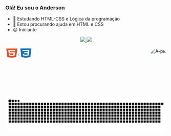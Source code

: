 ### Olá! Eu sou o Anderson

- 🌱 Estudando HTML-CSS e Lógica da programação
- 🤔 Estou procurando ajuda em HTML e CSS
- 😊 Iniciante

<div align="center">
  <a href="https://github.com/andersonzero0">
  <img height="180em" src="https://github-readme-stats.vercel.app/api?username=andersonzero0&show_icons=true&theme=outrun&include_all_commits=true&count_private=true"/>
  <img height="180em" src="https://github-readme-stats.vercel.app/api/top-langs/?username=andersonzero0&layout=compact&langs_count=7&theme=outrun"/>
</div>
  
<div style="display: inline_block"><br>
  <img align="center" alt="A-HTML" height="30" width="40" src="https://raw.githubusercontent.com/devicons/devicon/master/icons/html5/html5-plain.svg">
  <img align="center" alt="A-CSS" height="30" width="40" src="https://raw.githubusercontent.com/devicons/devicon/master/icons/css3/css3-plain.svg">
  <img align="right" alt="A-pic" height="150" style="border-radius:50px;" src="https://uploaddeimagens.com.br/images/003/508/377/original/iconperfil.jpg?1635365722">
</div>
  
![Snake animation](https://github.com/andersonzero0/andersonzero0/blob/output/github-contribution-grid-snake.svg)
